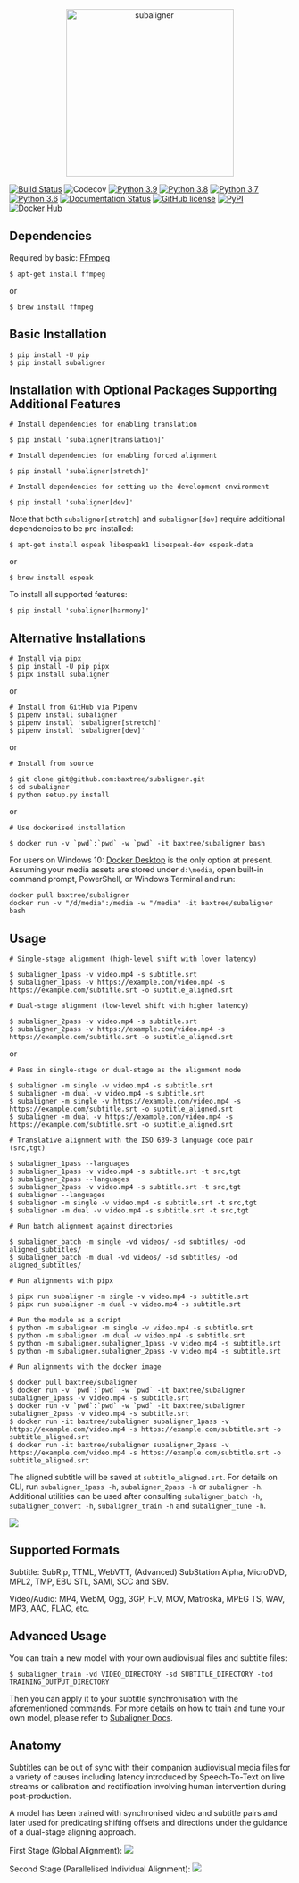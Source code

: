 <div align="center">
  <img src="./figures/subaligner.png" alt="subaligner" width="300" />
</div>

[![Build Status](https://github.com/baxtree/subaligner/actions/workflows/ci-pipeline.yml/badge.svg?branch=master)](https://github.com/baxtree/subaligner/actions/workflows/ci-pipeline.yml?query=branch%3Amaster) ![Codecov](https://img.shields.io/codecov/c/github/baxtree/subaligner)
[![Python 3.9](https://img.shields.io/badge/python-3.9-blue.svg)](https://www.python.org/downloads/release/python-390/) [![Python 3.8](https://img.shields.io/badge/python-3.8-blue.svg)](https://www.python.org/downloads/release/python-380/) [![Python 3.7](https://img.shields.io/badge/python-3.7-blue.svg)](https://www.python.org/downloads/release/python-370/) [![Python 3.6](https://img.shields.io/badge/python-3.6-blue.svg)](https://www.python.org/downloads/release/python-360/)
[![Documentation Status](https://readthedocs.org/projects/subaligner/badge/?version=latest)](https://subaligner.readthedocs.io/en/latest/?badge=latest)
[![GitHub license](https://img.shields.io/github/license/baxtree/subaligner)](https://github.com/baxtree/subaligner/blob/master/LICENSE)
[![PyPI](https://badge.fury.io/py/subaligner.svg)](https://badge.fury.io/py/subaligner)
[![Docker Hub](https://img.shields.io/docker/cloud/automated/baxtree/subaligner)](https://hub.docker.com/r/baxtree/subaligner)

## Dependencies
Required by basic: [FFmpeg](https://www.ffmpeg.org/)
```
$ apt-get install ffmpeg
```
or
```
$ brew install ffmpeg
```

## Basic Installation
```
$ pip install -U pip
$ pip install subaligner
```

## Installation with Optional Packages Supporting Additional Features
```
# Install dependencies for enabling translation

$ pip install 'subaligner[translation]'
```
```
# Install dependencies for enabling forced alignment

$ pip install 'subaligner[stretch]'
```
```
# Install dependencies for setting up the development environment

$ pip install 'subaligner[dev]'
```
Note that both `subaligner[stretch]` and `subaligner[dev]` require additional dependencies to be pre-installed:
```
$ apt-get install espeak libespeak1 libespeak-dev espeak-data
```
or
```
$ brew install espeak
```
To install all supported features:
```
$ pip install 'subaligner[harmony]'
```

## Alternative Installations
```
# Install via pipx
$ pip install -U pip pipx
$ pipx install subaligner
```
or
```
# Install from GitHub via Pipenv
$ pipenv install subaligner
$ pipenv install 'subaligner[stretch]'
$ pipenv install 'subaligner[dev]'
```
or
```
# Install from source

$ git clone git@github.com:baxtree/subaligner.git
$ cd subaligner
$ python setup.py install
```
or
```
# Use dockerised installation

$ docker run -v `pwd`:`pwd` -w `pwd` -it baxtree/subaligner bash
```
For users on Windows 10: [Docker Desktop](https://docs.docker.com/docker-for-windows/install/) is the only option at present.
Assuming your media assets are stored under `d:\media`, open built-in command prompt, PowerShell, or Windows Terminal and run:
```
docker pull baxtree/subaligner
docker run -v "/d/media":/media -w "/media" -it baxtree/subaligner bash
```

## Usage
```
# Single-stage alignment (high-level shift with lower latency)

$ subaligner_1pass -v video.mp4 -s subtitle.srt
$ subaligner_1pass -v https://example.com/video.mp4 -s https://example.com/subtitle.srt -o subtitle_aligned.srt
```
```
# Dual-stage alignment (low-level shift with higher latency)

$ subaligner_2pass -v video.mp4 -s subtitle.srt
$ subaligner_2pass -v https://example.com/video.mp4 -s https://example.com/subtitle.srt -o subtitle_aligned.srt
```
or
```
# Pass in single-stage or dual-stage as the alignment mode

$ subaligner -m single -v video.mp4 -s subtitle.srt
$ subaligner -m dual -v video.mp4 -s subtitle.srt
$ subaligner -m single -v https://example.com/video.mp4 -s https://example.com/subtitle.srt -o subtitle_aligned.srt
$ subaligner -m dual -v https://example.com/video.mp4 -s https://example.com/subtitle.srt -o subtitle_aligned.srt
```
```
# Translative alignment with the ISO 639-3 language code pair (src,tgt)

$ subaligner_1pass --languages
$ subaligner_1pass -v video.mp4 -s subtitle.srt -t src,tgt
$ subaligner_2pass --languages
$ subaligner_2pass -v video.mp4 -s subtitle.srt -t src,tgt
$ subaligner --languages
$ subaligner -m single -v video.mp4 -s subtitle.srt -t src,tgt
$ subaligner -m dual -v video.mp4 -s subtitle.srt -t src,tgt
```
```
# Run batch alignment against directories

$ subaligner_batch -m single -vd videos/ -sd subtitles/ -od aligned_subtitles/
$ subaligner_batch -m dual -vd videos/ -sd subtitles/ -od aligned_subtitles/
```
```
# Run alignments with pipx

$ pipx run subaligner -m single -v video.mp4 -s subtitle.srt
$ pipx run subaligner -m dual -v video.mp4 -s subtitle.srt
```
```
# Run the module as a script
$ python -m subaligner -m single -v video.mp4 -s subtitle.srt
$ python -m subaligner -m dual -v video.mp4 -s subtitle.srt
$ python -m subaligner.subaligner_1pass -v video.mp4 -s subtitle.srt
$ python -m subaligner.subaligner_2pass -v video.mp4 -s subtitle.srt
```
```
# Run alignments with the docker image

$ docker pull baxtree/subaligner
$ docker run -v `pwd`:`pwd` -w `pwd` -it baxtree/subaligner subaligner_1pass -v video.mp4 -s subtitle.srt
$ docker run -v `pwd`:`pwd` -w `pwd` -it baxtree/subaligner subaligner_2pass -v video.mp4 -s subtitle.srt
$ docker run -it baxtree/subaligner subaligner_1pass -v https://example.com/video.mp4 -s https://example.com/subtitle.srt -o subtitle_aligned.srt
$ docker run -it baxtree/subaligner subaligner_2pass -v https://example.com/video.mp4 -s https://example.com/subtitle.srt -o subtitle_aligned.srt
```
The aligned subtitle will be saved at `subtitle_aligned.srt`. For details on CLI, run `subaligner_1pass -h`, `subaligner_2pass -h` or `subaligner -h`.
Additional utilities can be used after consulting `subaligner_batch -h`, `subaligner_convert -h`, `subaligner_train -h` and `subaligner_tune -h`.

![](figures/screencast.gif)
## Supported Formats
Subtitle: SubRip, TTML, WebVTT, (Advanced) SubStation Alpha, MicroDVD, MPL2, TMP, EBU STL, SAMI, SCC and SBV.

Video/Audio: MP4, WebM, Ogg, 3GP, FLV, MOV, Matroska, MPEG TS, WAV, MP3, AAC, FLAC, etc.

## Advanced Usage
You can train a new model with your own audiovisual files and subtitle files:
```
$ subaligner_train -vd VIDEO_DIRECTORY -sd SUBTITLE_DIRECTORY -tod TRAINING_OUTPUT_DIRECTORY
```
Then you can apply it to your subtitle synchronisation with the aforementioned commands. For more details on how to train and tune your own model, please refer to [Subaligner Docs](https://subaligner.readthedocs.io/en/latest/advanced_usage.html).

## Anatomy
Subtitles can be out of sync with their companion audiovisual media files for a variety of causes including latency introduced by Speech-To-Text on live streams or calibration and rectification involving human intervention during post-production.

A model has been trained with synchronised video and subtitle pairs and later used for predicating shifting offsets and directions under the guidance of a dual-stage aligning approach. 

First Stage (Global Alignment):
![](figures/1st_stage.png)

Second Stage (Parallelised Individual Alignment):
![](figures/2nd_stage.png)